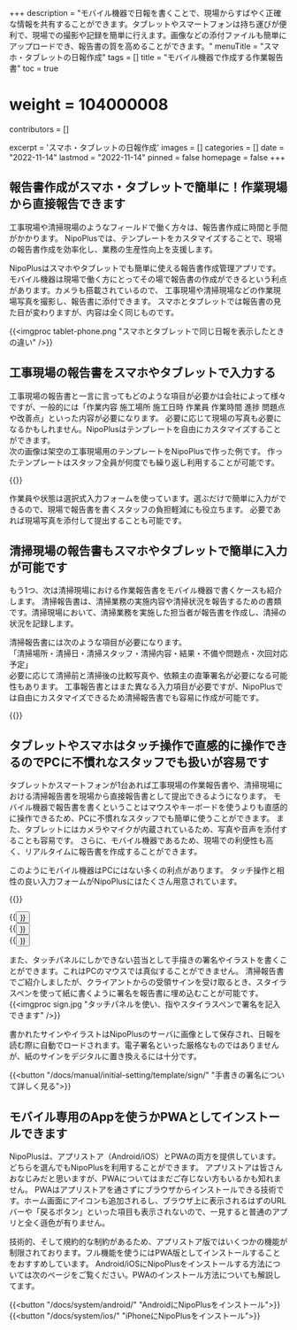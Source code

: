 +++
description = "モバイル機器で日報を書くことで、現場からすばやく正確な情報を共有することができます。タブレットやスマートフォンは持ち運びが便利で、現場での撮影や記録を簡単に行えます。画像などの添付ファイルも簡単にアップロードでき、報告書の質を高めることができます。"
menuTitle = "スマホ・タブレットの日報作成"
tags = []
title = "モバイル機器で作成する作業報告書"
toc = true
# weight = 104000008
contributors = []

excerpt = 'スマホ・タブレットの日報作成'
images = []
categories = []
date = "2022-11-14"
lastmod = "2022-11-14"
pinned = false
homepage = false
+++

## 報告書作成がスマホ・タブレットで簡単に！作業現場から直接報告できます

工事現場や清掃現場のようなフィールドで働く方々は、報告書作成に時間と手間がかかります。
NipoPlusでは、テンプレートをカスタマイズすることで、現場の報告書作成を効率化し、業務の生産性向上を支援します。

NipoPlusはスマホやタブレットでも簡単に使える報告書作成管理アプリです。
モバイル機器は現場で働く方にとってその場で報告書の作成ができるという利点があります。カメラも搭載されているので、
工事現場や清掃現場などの作業現場写真を撮影し、報告書に添付できます。
スマホとタブレットでは報告書の見た目が変わりますが、内容は全く同じものです。

{{<imgproc tablet-phone.png "スマホとタブレットで同じ日報を表示したときの違い" />}}


## 工事現場の報告書をスマホやタブレットで入力する

工事現場の報告書と一言に言ってもどのような項目が必要かは会社によって様々ですが、一般的には「作業内容 施工場所 施工日時 作業員 作業時間 進捗 問題点や改善点」といった内容が必要になります。
必要に応じて現場の写真も必要になるかもしれません。NipoPlusはテンプレートを自由にカスタマイズすることができます。  
次の画像は架空の工事現場用のテンプレートをNipoPlusで作った例です。
作ったテンプレートはスタッフ全員が何度でも繰り返し利用することが可能です。

{{<icatch filename="kouji" msg="架空の工事日報です 写真も添付可能" title="工事現場の報告書テンプレート" fontsize="30px" alice="here" >}}

作業員や状態は選択式入力フォームを使っています。選ぶだけで簡単に入力ができるので、現場で報告書を書くスタッフの負担軽減にも役立ちます。
必要であれば現場写真を添付して提出することも可能です。

## 清掃現場の報告書もスマホやタブレットで簡単に入力が可能です

もう1つ、次は清掃現場における作業報告書をモバイル機器で書くケースも紹介します。
清掃報告書は、清掃業務の実施内容や清掃状況を報告するための書類です。清掃現場において、清掃業務を実施した担当者が報告書を作成し、清掃の状況を記録します。  

清掃報告書には次のような項目が必要になります。  
「清掃場所・清掃日・清掃スタッフ・清掃内容・結果・不備や問題点・次回対応予定」  
必要に応じて清掃前と清掃後の比較写真や、依頼主の直筆署名が必要になる可能性もあります。
工事報告書とはまた異なる入力項目が必要ですが、NipoPlusでは自由にカスタマイズできるため清掃報告書でも容易に作成が可能です。


{{<icatch filename="clean" msg="清掃完了報告書の例 項目は自由に編集可" title="工事現場の報告書テンプレート" fontsize="30px" alice="here" >}}


## タブレットやスマホはタッチ操作で直感的に操作できるのでPCに不慣れなスタッフでも扱いが容易です

タブレットかスマートフォンが1台あれば工事現場の作業報告書や、清掃現場における清掃報告書を現場から直接報告書として提出できるようになります。
モバイル機器で報告書を書くということはマウスやキーボードを使うよりも直感的に操作できるため、PCに不慣れなスタッフでも簡単に使うことができます。
また、タブレットにはカメラやマイクが内蔵されているため、写真や音声を添付することも容易です。
さらに、モバイル機器であるため、現場での利便性も高く、リアルタイムに報告書を作成することができます。

このようにモバイル機器はPCにはない多くの利点があります。
タッチ操作と相性の良い入力フォームがNipoPlusにはたくさん用意されています。

{{<icatch filename="touch" msg="タップやスワイプ タッチパネルに最適" title="タップやスワイプなどスマートフォンに適した操作性を生かして日報を書く" fontsize="30px" alice="here" >}}



<div class="row justify-content-center">
<div class="col-sm-16 col-md-5">{{<button "/docs/manual/initial-setting/template/step/" "スライダ入力">}}</div>
<div class="col-sm-16 col-md-6">{{<button "/docs/manual/initial-setting/template/rate/" "レート入力">}}</div>
<div class="col-sm-16 col-md-5">{{<button "/docs/manual/initial-setting/template/select/" "選択入力">}}</div>
</div>


また、タッチパネルにしかできない芸当として手描きの署名やイラストを書くことができます。これはPCのマウスでは真似することができません。
清掃報告書でご紹介しましたが、クライアントからの受領サインを受け取るとき、スタイラスペンを使って紙に書くように署名を報告書に埋め込むことが可能です。
{{<imgproc sign.jpg "タッチパネルを使い、指やスタイラスペンで署名を記入できます" />}}

書かれたサインやイラストはNipoPlusのサーバに画像として保存され、日報を読む際に自動でロードされます。電子署名といった厳格なものではありませんが、紙のサインをデジタルに置き換えるには十分です。

{{<button "/docs/manual/initial-setting/template/sign/" "手書きの署名について詳しく見る">}}


## モバイル専用のAppを使うかPWAとしてインストールできます

NipoPlusは、アプリストア（Android/iOS）とPWAの両方を提供しています。どちらを選んでもNipoPlusを利用することができます。
アプリストアは皆さんおなじみだと思いますが、PWAについてはまだご存じない方もいるかも知れません。
PWAはアプリストアを通さずにブラウザからインストールできる技術です。ホーム画面にアイコンも追加されるし、ブラウザ上に表示されるはずのURLバーや「戻るボタン」といった項目も表示されないので、一見すると普通のアプリと全く遜色が有りません。

技術的、そして規約的な制約があるため、アプリストア版ではいくつかの機能が制限されております。フル機能を使うにはPWA版としてインストールすることをおすすめしています。
Android/iOSにNipoPlusをインストールする方法については次のページをご覧ください。PWAのインストール方法についても解説してます。

{{<button "/docs/system/android/" "AndroidにNipoPlusをインストール">}}
{{<button "/docs/system/ios/" "iPhoneにNipoPlusをインストール">}}


<!--
{{<button "/docs/manual/initial-setting/template/picture/" "写真について詳しく見る">}}
{{<button "/docs/manual/initial-setting/template/make/" "テンプレート作成">}}
{{<button "/tips/userfriendly/" "使いやすいテンプレートを作る">}}

-->